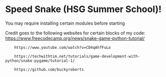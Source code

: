 # Speed Snake (HSG Summer School)!

You may require installing certain modules before starting

Credit goes to the following websites for certain blocks of my code:
        https://www.freecodecamp.org/news/snake-game-python-tutorial/
        
        https://www.youtube.com/watch?v=CD4qAhfFuLo  
        
        https://techwithtim.net/tutorials/game-development-with-python/snake-pygame/tutorial-1/
        
        https://github.com/buckyroberts

